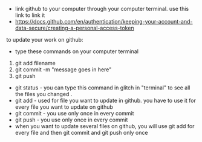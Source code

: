 - link github to your computer through your computer terminal. use this link to link it
-  https://docs.github.com/en/authentication/keeping-your-account-and-data-secure/creating-a-personal-access-token

to update your work on github:
- type these commands on your computer terminal

1. git add filename
2. git commit -m "message goes in here"
3. git push


- git status - you can type this command in glitch in "terminal" to see all the files you changed .
- git add - used for file you want to update in github. you have to use it for every file you want to update on github
- git commit - you use only once in every commit
- git push - you use only once in every commit
- when you want to update several files on github, you will use git add for every file and then git commit and git push only once

